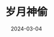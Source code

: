 ---
layout: movie-review
title: 岁月神偷
description: >
  普通人的一生，一场飓风便支离破碎，一次绝症便走到终点。无灾无难的每一天，便是至好至上的福。苦海无边，唯有安慰自己难一步、佳一步。摄影、立意、服化道佳，剧情俗套了一些但是依然动人。
category: 电影
img: assets/img/movie/2024/sui_yue_shen_tou.webp
star: 5
date: 2024-03-04
---